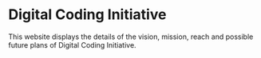 # Digital Coding Initiative
This website displays the details of the vision, mission, reach and possible future plans of Digital Coding Initiative.
